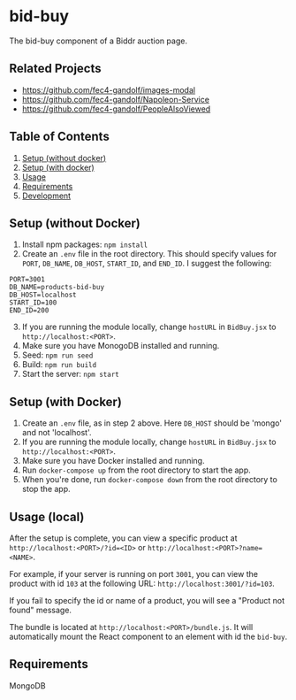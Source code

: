 # bid-buy

The bid-buy component of a Biddr auction page.

## Related Projects

  - https://github.com/fec4-gandolf/images-modal
  - https://github.com/fec4-gandolf/Napoleon-Service
  - https://github.com/fec4-gandolf/PeopleAlsoViewed

## Table of Contents

1. [Setup (without docker)](#setup-without-docker)
1. [Setup (with docker)](#setup-with-docker)
1. [Usage](#usage-local)
1. [Requirements](#requirements)
1. [Development](#development)

## Setup (without Docker)

1. Install npm packages: `npm install`
2. Create an `.env` file in the root directory. This should specify values for `PORT`, `DB_NAME`, `DB_HOST`, `START_ID`, and `END_ID`. I suggest the following:
  ```
  PORT=3001
  DB_NAME=products-bid-buy
  DB_HOST=localhost
  START_ID=100
  END_ID=200
  ```
3. If you are running the module locally, change `hostURL` in `BidBuy.jsx` to `http://localhost:<PORT>`.
4. Make sure you have MonogoDB installed and running.
5. Seed: `npm run seed`
6. Build: `npm run build`
7. Start the server: `npm start`

## Setup (with Docker)

1. Create an `.env` file, as in step 2 above. Here `DB_HOST` should be 'mongo' and not 'localhost'.
2. If you are running the module locally, change `hostURL` in `BidBuy.jsx` to `http://localhost:<PORT>`.
2. Make sure you have Docker installed and running.
3. Run `docker-compose up` from the root directory to start the app.
4. When you're done, run `docker-compose down` from the root directory to stop the app.

## Usage (local)

After the setup is complete, you can view a specific product at `http://localhost:<PORT>/?id=<ID>` or `http://localhost:<PORT>?name=<NAME>`.

For example, if your server is running on port `3001`, you can view the product with id `103` at the following URL: `http://localhost:3001/?id=103`.

If you fail to specify the id or name of a product, you will see a "Product not found" message.

The bundle is located at `http://localhost:<PORT>/bundle.js`. It will automatically mount the React component to an element with id the `bid-buy`.

## Requirements

MongoDB
